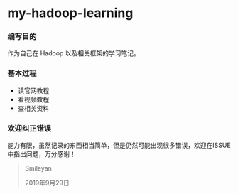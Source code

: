 # my-hadoop-learning
### 编写目的

作为自己在 Hadoop 以及相关框架的学习笔记。

### 基本过程

* 读官网教程
* 看视频教程
* 查相关资料

### 欢迎纠正错误

能力有限，虽然记录的东西相当简单，但是仍然可能出现很多错误，欢迎在ISSUE中指出问题，万分感谢！



> Smileyan 
>
> 2019年9月29日